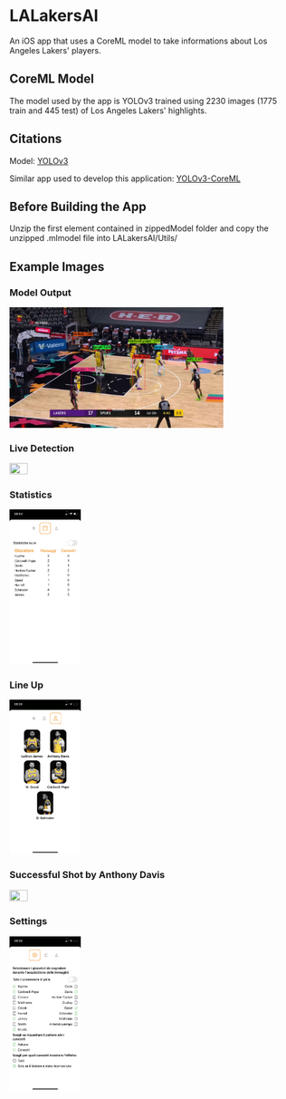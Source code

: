 # LALakersAI
An iOS app that uses a CoreML model to take informations about Los Angeles Lakers' players.

## CoreML Model
The model used by the app is YOLOv3 trained using 2230 images (1775 train and 445 test) of Los Angeles Lakers' highlights.

## Citations
Model: [YOLOv3](https://pjreddie.com/darknet/yolo/)

Similar app used to develop this application: [YOLOv3-CoreML](https://github.com/Ma-Dan/YOLOv3-CoreML)

## Before Building the App
Unzip the first element contained in zippedModel folder and copy the unzipped .mlmodel file into LALakersAI/Utils/

## Example Images

### Model Output

<img src="/images/00200_y.jpg" width="75%" height="75%">

### Live Detection

<img src="/images/detection.PNG" width="25%" height="25%">

### Statistics

<img src="/images/statistics.PNG" width="25%" height="25%">

### Line Up

<img src="/images/lineUp.PNG" width="25%" height="25%">

### Successful Shot by Anthony Davis

<img src="/images/davis.PNG" width="25%" height="25%">

### Settings

<img src="/images/settings.PNG" width="25%" height="25%">

